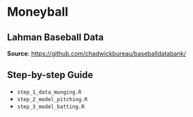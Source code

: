 # Moneyball


## Lahman Baseball Data

**Source**: https://github.com/chadwickbureau/baseballdatabank/


## Step-by-step Guide

- `step_1_data_munging.R`
- `step_2_model_pitching.R`
- `step_3_model_batting.R`

